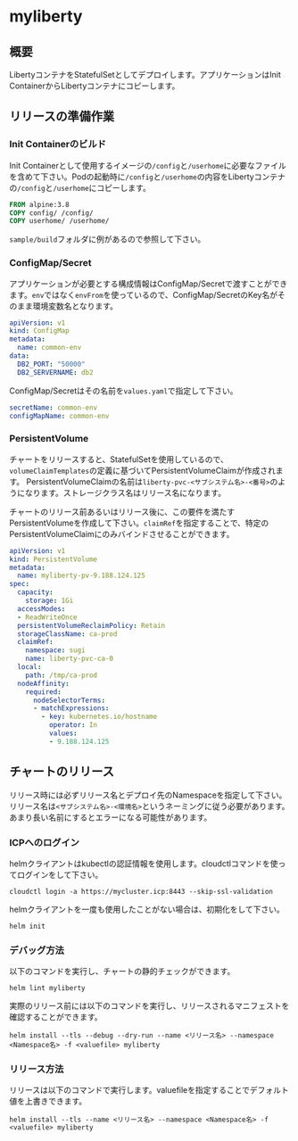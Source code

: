 # myliberty

## 概要

LibertyコンテナをStatefulSetとしてデプロイします。アプリケーションはInit ContainerからLibertyコンテナにコピーします。

## リリースの準備作業

### Init Containerのビルド

Init Containerとして使用するイメージの`/config`と`/userhome`に必要なファイルを含めて下さい。Podの起動時に`/config`と`/userhome`の内容をLibertyコンテナの`/config`と`/userhome`にコピーします。

```dockerfile
FROM alpine:3.8
COPY config/ /config/
COPY userhome/ /userhome/
```

`sample/build`フォルダに例があるので参照して下さい。

### ConfigMap/Secret

アプリケーションが必要とする構成情報はConfigMap/Secretで渡すことができます。`env`ではなく`envFrom`を使っているので、ConfigMap/SecretのKey名がそのまま環境変数名となります。

```yaml
apiVersion: v1
kind: ConfigMap
metadata:
  name: common-env
data:
  DB2_PORT: "50000"
  DB2_SERVERNAME: db2
```

ConfigMap/Secretはその名前を`values.yaml`で指定して下さい。

```yaml
secretName: common-env
configMapName: common-env
```

### PersistentVolume

チャートをリリースすると、StatefulSetを使用しているので、`volumeClaimTemplates`の定義に基づいてPersistentVolumeClaimが作成されます。
PersistentVolumeClaimの名前は`liberty-pvc-<サブシステム名>-<番号>`のようになります。ストレージクラス名はリリース名になります。

チャートのリリース前あるいはリリース後に、この要件を満たすPersistentVolumeを作成して下さい。`claimRef`を指定することで、特定のPersistentVolumeClaimにのみバインドさせることができます。

```yaml
apiVersion: v1
kind: PersistentVolume
metadata:
  name: myliberty-pv-9.188.124.125
spec:
  capacity:
    storage: 1Gi
  accessModes:
  - ReadWriteOnce
  persistentVolumeReclaimPolicy: Retain
  storageClassName: ca-prod
  claimRef:
    namespace: sugi
    name: liberty-pvc-ca-0
  local:
    path: /tmp/ca-prod
  nodeAffinity:
    required:
      nodeSelectorTerms:
      - matchExpressions:
        - key: kubernetes.io/hostname
          operator: In
          values:
          - 9.188.124.125

```

## チャートのリリース

リリース時には必ずリリース名とデプロイ先のNamespaceを指定して下さい。リリース名は`<サブシステム名>-<環境名>`というネーミングに従う必要があります。あまり長い名前にするとエラーになる可能性があります。

### ICPへのログイン

helmクライアントはkubectlの認証情報を使用します。cloudctlコマンドを使ってログインをして下さい。

```
cloudctl login -a https://mycluster.icp:8443 --skip-ssl-validation
```

helmクライアントを一度も使用したことがない場合は、初期化をして下さい。

```
helm init
```

### デバッグ方法

以下のコマンドを実行し、チャートの静的チェックができます。

```
helm lint myliberty
```

実際のリリース前には以下のコマンドを実行し、リリースされるマニフェストを確認することができます。

```
helm install --tls --debug --dry-run --name <リリース名> --namespace <Namespace名> -f <valuefile> myliberty
```

### リリース方法

リリースは以下のコマンドで実行します。valuefileを指定することでデフォルト値を上書きできます。

```
helm install --tls --name <リリース名> --namespace <Namespace名> -f <valuefile> myliberty
```
